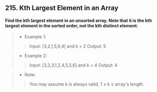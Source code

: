 ## 215. Kth Largest Element in an Array
#### Find the kth largest element in an unsorted array. Note that it is the kth largest element in the sorted order, not the kth distinct element.

>* Example 1:
>> Input: [3,2,1,5,6,4] and k = 2
>> Output: 5

>* Example 2:
>> Input: [3,2,3,1,2,4,5,5,6] and k = 4
>> Output: 4

>* Note: 
>> You may assume k is always valid, 1 ≤ k ≤ array's length.